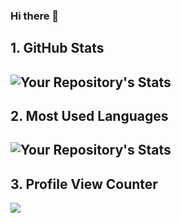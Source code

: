### Hi there 👋

<!--
**Rowlptk/Rowlptk** is a ✨ _special_ ✨ repository because its `README.md` (this file) appears on your GitHub profile.

Here are some ideas to get you started:

- 🔭 I’m currently working on ...
- 🌱 I’m currently learning ...
- 👯 I’m looking to collaborate on ...
- 🤔 I’m looking for help with ...
- 💬 Ask me about ...
- 📫 How to reach me: ...
- 😄 Pronouns: ...
- ⚡ Fun fact: ...
-->
## 1. GitHub Stats
![Your Repository's Stats](https://github-readme-stats.vercel.app/api?username=rowlptk&show_icons=true)
--------------------------------------------------------------------
## 2. Most Used Languages
![Your Repository's Stats](https://github-readme-stats.vercel.app/api/top-langs/?username=rowlptk&theme=blue-green)
--------------------------------------------------------------------
## 3. Profile View Counter
<img src="https://komarev.com/ghpvc/?username=rowlptk"/>                 
